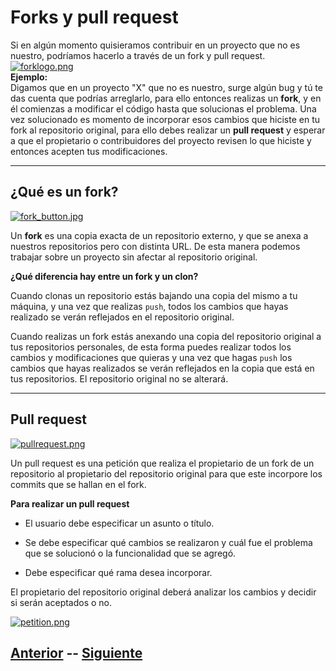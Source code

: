 # Forks y pull request  

Si en algún momento quisieramos contribuir en un proyecto que no es nuestro, podríamos hacerlo a través de un fork y pull request.  
[![forklogo.png](https://s5.postimg.org/4qv3ivxgn/forklogo.png)](https://postimg.org/image/af1e9s1sz/)  
**Ejemplo:**  
Digamos que en un proyecto "X" que no es nuestro, surge algún bug y tú te das cuenta que podrías arreglarlo, para ello entonces realizas un **fork**, y en él comienzas a modificar el código hasta que solucionas el problema. Una vez solucionado es momento de incorporar esos cambios que hiciste en tu fork al repositorio original, para ello debes realizar un **pull request** y esperar a que el propietario o contribuidores del proyecto revisen lo que hiciste y entonces acepten tus modificaciones.  
***
## ¿Qué es un fork?  

[![fork_button.jpg](https://s5.postimg.org/daehgn5t3/fork_button.jpg)](https://postimg.org/image/7m86pr1gj/)  

Un **fork** es una copia exacta de un repositorio externo, y que se anexa a nuestros repositorios pero con distinta URL. De esta manera podemos trabajar sobre un proyecto sin afectar al repositorio original.   

**¿Qué diferencia hay entre un fork y un clon?**  

Cuando clonas un repositorio estás bajando una copia del mismo a tu máquina, y una vez que realizas <code>push</code>, todos los cambios que hayas realizado se verán reflejados en el repositorio original.  

Cuando realizas un fork estás anexando una copia del repositorio original a tus repositorios personales, de esta forma puedes realizar todos los cambios y modificaciones que quieras y una vez que hagas <code>push</code> los cambios que hayas realizados se verán reflejados en la copia que está en tus repositorios. El repositorio original no se alterará.  

***  

## Pull request  
[![pullrequest.png](https://s5.postimg.org/f4rbydstj/pullrequest.png)](https://postimg.org/image/3seqglk4j/)  

Un pull request es una petición que realiza el propietario de un fork de un repositorio al propietario del repositorio original para que este incorpore los commits que se hallan en el fork.  

**Para realizar un pull request**
* El usuario debe especificar un asunto o título.

* Se debe especificar qué cambios se realizaron y cuál fue el problema que se solucionó o la funcionalidad que se agregó.

* Debe especificar qué rama desea incorporar.


El propietario del repositorio original deberá analizar los cambios y decidir si serán aceptados o no.  


[![petition.png](https://s5.postimg.org/z0nbdx9uv/petition.png)](https://postimg.org/image/tp8et7ns3/)


## [Anterior](Page9.md)  --  [Siguiente](Page11.md)
